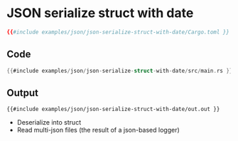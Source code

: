 # JSON serialize struct with date

```toml
{{#include examples/json/json-serialize-struct-with-date/Cargo.toml }}
```

## Code

```rust
{{#include examples/json/json-serialize-struct-with-date/src/main.rs }}
```

## Output

```
{{#include examples/json/json-serialize-struct-with-date/out.out }}
```

* Deserialize into struct
* Read multi-json files (the result of a json-based logger)


